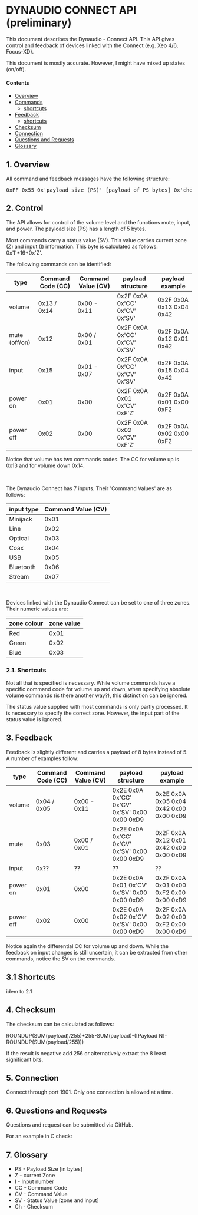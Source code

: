 # DYNAUDIO CONNECT API (preliminary)

This document describes the Dynaudio - Connect API. This API gives control and feedback of devices linked with the Connect (e.g. Xeo 4/6, Focus-XD).

This document is mostly accurate. However, I might have mixed up states (on/off).

#### Contents

- [Overview](#1-overview)
- [Commands](#2-control)
  - [shortcuts](#21-shortcuts)
- [Feedback](#3-feedback)
  - [shortcuts](#31-shortcuts)
- [Checksum](#4-checksum)
- [Connection](#5-connection)
- [Questions and Requests](#6-questions-and-requests)
- [Glossary](#7-glossary)

## 1. Overview

All command and feedback messages have the following structure:

<pre>
0xFF 0x55 0x'payload size (PS)' [payload of PS bytes] 0x'checksum'
</pre>


## 2. Control

The API allows for control of the volume level and the functions mute, input, and power. The payload size (PS) has a length of 5 bytes.

Most commands carry a status value (SV). This value carries current zone (Z) and input (I) information. This byte is calculated as follows: 0x'I'*16+0x'Z'.

The following commands can be identified:
&nbsp;

type | Command Code (CC) | Command Value (CV) | payload structure | payload example
---- | ----------------- | ------------------ | ----------------- | ---------------
volume | 0x13 / 0x14 |  0x00 - 0x11 | 0x2F 0x0A 0x'CC' 0x'CV' 0x'SV' | 0x2F 0x0A 0x13 0x04 0x42
mute (off/on) |0x12 | 0x00 / 0x01 | 0x2F 0x0A 0x'CC' 0x'CV' 0x'SV' | 0x2F 0x0A 0x12 0x01 0x42
input | 0x15 | 0x01 - 0x07 | 0x2F 0x0A 0x'CC' 0x'CV' 0x'SV' | 0x2F 0x0A 0x15 0x04 0x42
power on | 0x01 | 0x00 | 0x2F 0x0A 0x01 0x'CV' 0xF'Z' | 0x2F 0x0A 0x01 0x00 0xF2
power off | 0x02 | 0x00 | 0x2F 0x0A 0x02 0x'CV' 0xF'Z' | 0x2F 0x0A 0x02 0x00 0xF2

Notice that volume has two commands codes. The CC for volume up is 0x13 and for volume down 0x14.

&nbsp;

The Dynaudio Connect has 7 inputs. Their 'Command Values' are as follows:
&nbsp;

input type | Command Value (CV)
---------- | ------------------
Minijack | 0x01
Line | 0x02
Optical | 0x03
Coax | 0x04
USB | 0x05
Bluetooth | 0x06
Stream | 0x07

&nbsp;

Devices linked with the Dynaudio Connect can be set to one of three zones. Their numeric values are:
&nbsp;

zone colour | zone value
----------- | ----------
Red | 0x01
Green | 0x02
Blue | 0x03


### 2.1. Shortcuts

Not all that is specified is necessary. While volume commands have a specific command code for volume up and down, when specifying absolute volume commands (is there another way?), this distinction can be ignored.

The status value supplied with most commands is only partly processed. It is necessary to specify the correct zone. However, the input part of the status value is ignored.


## 3. Feedback

Feedback is slightly different and carries a payload of 8 bytes instead of 5. A number of examples follow:
&nbsp;

type | Command Code (CC) | Command Value (CV) | payload structure | payload example
---- | ----------------- | ------------------ | ----------------- | ---------------
volume | 0x04 / 0x05 |  0x00 - 0x11 | 0x2E 0x0A 0x'CC' 0x'CV' 0x'SV' 0x00 0x00 0xD9 | 0x2E 0x0A 0x05 0x04 0x42 0x00 0x00 0xD9
mute |0x03 | 0x00 / 0x01 | 0x2E 0x0A 0x'CC' 0x'CV' 0x'SV' 0x00 0x00 0xD9 | 0x2F 0x0A 0x12 0x01 0x42 0x00 0x00 0xD9
input | 0x?? | ?? | ?? | ??
power on | 0x01 | 0x00 | 0x2E 0x0A 0x01 0x'CV' 0x'SV' 0x00 0x00 0xD9 | 0x2F 0x0A 0x01 0x00 0xF2 0x00 0x00 0xD9
power off | 0x02 | 0x00 | 0x2E 0x0A 0x02 0x'CV' 0x'SV' 0x00 0x00 0xD9 | 0x2F 0x0A 0x02 0x00 0xF2 0x00 0x00 0xD9

Notice again the differential CC for volume up and down. While the feedback on input changes is still uncertain, it can be extracted from other commands, notice the SV on the commands.

## 3.1 Shortcuts

idem to 2.1

## 4. Checksum

The checksum can be calculated as follows:

ROUNDUP(SUM(payload)/255)*255-SUM(payload)-([Payload N]-ROUNDUP(SUM(payload/255)))

If the result is negative add 256 or alternatively extract the 8 least significant bits.

## 5. Connection

Connect through port 1901. Only one connection is allowed at a time.


## 6. Questions and Requests

Questions and request can be submitted via GitHub.

For an example in C check:



## 7. Glossary

- PS - Payload Size [in bytes]
- Z - current Zone
- I - Input number
- CC - Command Code
- CV - Command Value
- SV - Status Value [zone and input]
- Ch - Checksum
